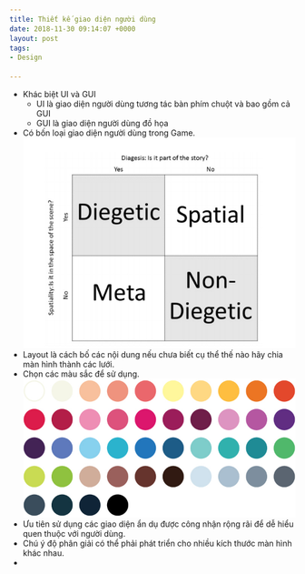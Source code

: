 ```yaml
---
title: Thiết kế giao diện người dùng
date: 2018-11-30 09:14:07 +0000
layout: post
tags:
- Design

---
```

* Khác biệt UI và GUI
  * UI là giao diện người dùng tương tác bàn phím chuột và bao gồm cả GUI
  * GUI là giao diện người dùng đồ họa
* Có bốn loại giao diện người dùng trong Game.  
  ![](/uploads/type_ui_game.PNG)
* Layout là cách bố các nội dung nếu chưa biết cụ thể thế nào hãy chia màn hình thành các lưới.
* Chọn các màu sắc để sử dụng.  
  ![](/uploads/completpallet.jpg)
* Ưu tiên sử dụng các giao diện ẩn dụ được công nhận rộng rãi để dễ hiểu quen thuộc với người dùng.
* Chú ý độ phân giải có thể phải phát triển cho nhiều kích thước màn hình khác nhau.
* 